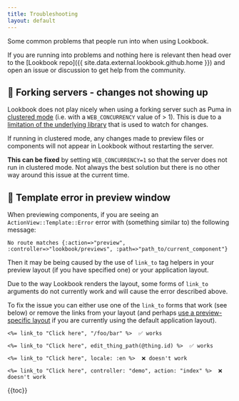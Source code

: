 ```yaml
---
title: Troubleshooting
layout: default
---
```


Some common problems that people run into when using Lookbook.

If you are running into problems and nothing here is relevant then head over to the [Lookbook repo]({{ site.data.external.lookbook.github.home }}) and open an issue or discussion to get help from the community.

## 🚨 Forking servers - changes not showing up

Lookbook does not play nicely when using a forking server such as Puma in [clustered mode](https://github.com/puma/puma#clustered-mode) (i.e. with a `WEB_CONCURRENCY` value of > 1). This is due to a [limitation of the underlying library](https://github.com/ViewComponent/lookbook/issues/98#issuecomment-1253796251) that is used to watch for changes.

If running in clustered mode, any changes made to preview files or components will not appear in Lookbook without restarting the server.

**This can be fixed** by setting `WEB_CONCURRENCY=1` so that the server does not run in clustered mode. Not always the best solution but there is no other way around this issue at the current time.

## 🚨 Template error in preview window

When previewing components, if you are seeing an `ActionView::Template::Error` error with (something similar to) the following message:

```
No route matches {:action=>"preview", :controller=>"lookbook/previews", :path=>"path_to/current_component"}
```

Then it may be being caused by the use of `link_to` tag helpers in your preview layout (if you have specified one) or your application layout.

Due to the way Lookbook renders the layout, some forms of `link_to` arguments do not currently work and will cause the error described above.

To fix the issue you can either use one of the `link_to` forms that work (see below) or remove the links from your layout (and perhaps [use a preview-specific layout](https://viewcomponent.org/guide/previews.html#layouts) if you are currently using the default application layout).

```erb
<%= link_to "Click here", "/foo/bar" %>  ✅ works

<%= link_to "Click here", edit_thing_path(@thing.id) %>  ✅ works

<%= link_to "Click here", locale: :en %>  ❌ doesn't work

<%= link_to "Click here", controller: "demo", action: "index" %>  ❌ doesn't work
```
{{toc}}